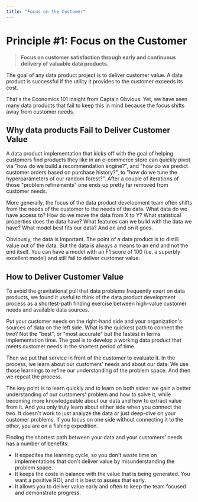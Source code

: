 ```yaml
---
title: "Focus on the Customer"
---
```


# Principle #1: Focus on the Customer


> **Focus on customer satisfaction through early and continuous delivery of valuable data products.**

The goal of any data product project is to deliver customer value. A data product is successful if the utility it provides to the customer exceeds its cost.

That's the Economics 101 insight from Captain Obvious. Yet, we have seen many data products that fail to keep this in mind because the focus shifts away from customer needs. 

## Why data products Fail to Deliver Customer Value

A data product implementation that kicks off with the goal of helping customers find products they like in an e-commerce store can quickly pivot via "how do we build a recommendation engine?", and "how do we predict customer orders based on purchase history?", to "how do we tune the hyperparameters of our random forest?". After a couple of iterations of those "problem refinements" one ends up pretty far removed from customer needs.

More generally, the focus of the data product development team often shifts from the needs of the customer to the needs of the data. What data do we have access to? How do we move the data from X to Y? What statistical properties does the data have? What features can we build with the data we have? What model best fits our data? And on and on it goes.

Obviously, the data is important. The point of a data product is to distill value out of the data. But the data is always a means to an end and not the end itself. You can have a model with an F1 score of 100 (i.e. a superbly excellent model) and still fail to deliver customer value.

## How to Deliver Customer Value

To avoid the gravitational pull that data problems frequently exert on data products, we found it useful to think of the data product development process as a shortest-path finding exercise between high-value customer needs and available data sources.

Put your customer needs on the right-hand side and your organization's sources of data on the left side. What is the quickest path to connect the two? Not the "best", or "most accurate" but the fastest in terms implementation time. The goal is to develop a working data product that meets customer needs in the shortest period of time.

Then we put that service in front of the customer to evaluate it. In the process, we learn about our customers' needs and about our data. We use those learnings to refine our understanding of the problem space. And then we repeat the process.

The key point is to learn quickly and to learn on both sides: we gain a better understanding of our customers' problem and how to solve it, while becoming more knowledgeable about our data and how to extract value from it. And you only truly learn about either side when you connect the two. It doesn't work to just analyze the data or just deep-dive on your customer problems. If you focus on one side without connecting it to the other, you are on a fishing expedition.

Finding the shortest path between your data and your customers' needs has a number of benefits:

* It expedites the learning cycle, so you don't waste time on implementations that don't deliver value by misunderstanding the problem space.
* It keeps the costs in balance with the value that is being generated. You want a positive ROI, and it is best to assess that early.
* It allows you to deliver value early and often to keep the team focused and demonstrate progress.

